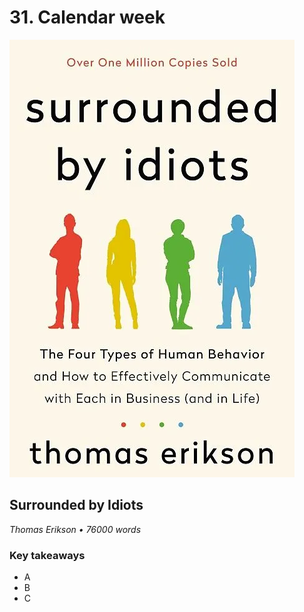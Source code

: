 # 31. Calendar week

![Surrounded by Idiots](../assets/covers/surroundedBy.webp)

## Surrounded by Idiots

<p class="text-gray-light">
    <em>Thomas Erikson • 76000 words</em>
</p>

<h3>Key takeaways</h3>

-   A
-   B
-   C
